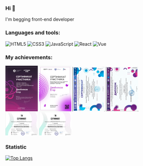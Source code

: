 ### Hi 👋
I'm begging front-end developer

### Languages and tools:
<img src="https://upload.wikimedia.org/wikipedia/commons/thumb/6/61/HTML5_logo_and_wordmark.svg/600px-HTML5_logo_and_wordmark.svg.png" height="30" alt="HTML5"> <img src="https://upload.wikimedia.org/wikipedia/commons/d/d5/CSS3_logo_and_wordmark.svg" height="30" alt="CSS3"> <img src="https://upload.wikimedia.org/wikipedia/commons/6/6a/JavaScript-logo.png" height="30" alt="JavaScript"> <img src="https://upload.wikimedia.org/wikipedia/commons/a/a7/React-icon.svg" height="30" alt="React"> <img src="https://vuejs.org/images/logo.png" height="30" alt="Vue">
 


### My achievements:
<div align='left'>
<img src="photos/atomic.png" width="20%"  alt="CSS3">
<img src="photos/digit.png" width="20%"  alt="CSS3">
<img src="photos/mininser.png" width="20%"  alt="CSS3">
<img src="photos/minindipl.png" width="20%"  alt="CSS3">
<img src="photos/graf.png" width="20%"  alt="CSS3">
<img src="photos/mobile.png" width="20%"  alt="CSS3">
</div>

### Statistic

[![Top Langs](https://github-readme-stats.vercel.app/api/top-langs/?username=jegorRegularUser&layout=compact&theme=dark)](https://github.com/anuraghazra/github-readme-stats)
